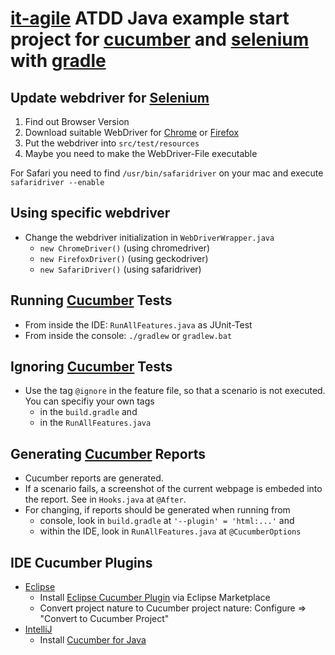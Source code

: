 # [it-agile](https://www.it-agile.de) ATDD Java example start project for [cucumber](https://cucumber.io/docs/cucumber/) and [selenium](https://www.selenium.dev/documentation/en/) with [gradle](https://gradle.org/install/)

## Update webdriver for [Selenium](https://www.selenium.dev/documentation/en/)
 1. Find out Browser Version
 2. Download suitable WebDriver for [Chrome](https://sites.google.com/a/chromium.org/chromedriver/downloads) or [Firefox](https://github.com/mozilla/geckodriver/releases/)
 4. Put the webdriver into `src/test/resources`
 3. Maybe you need to make the WebDriver-File executable
 
For Safari you need to find `/usr/bin/safaridriver` on your mac and execute `safaridriver --enable`

## Using specific webdriver
* Change the webdriver initialization in `WebDriverWrapper.java`
    - `new ChromeDriver()`  (using chromedriver)
    - `new FirefoxDriver()` (using geckodriver)
    - `new SafariDriver()` (using safaridriver)

## Running [Cucumber](https://cucumber.io/docs/cucumber/) Tests
* From inside the IDE: `RunAllFeatures.java` as JUnit-Test
* From inside the console: `./gradlew` or `gradlew.bat`

## Ignoring [Cucumber](https://cucumber.io/docs/cucumber/) Tests
* Use the tag `@ignore` in the feature file, so that a scenario is not executed. You can specifiy your own tags 
    - in the `build.gradle` and 
    - in the `RunAllFeatures.java`

## Generating [Cucumber](https://cucumber.io/docs/cucumber/) Reports
* Cucumber reports are generated. 
* If a scenario fails, a screenshot of the current webpage is embeded into the report. See in `Hooks.java` at `@After`.
* For changing, if reports should be generated when running from 
    - console, look in `build.gradle` at `'--plugin' = 'html:...'` and 
    - within the IDE, look in `RunAllFeatures.java` at `@CucumberOptions`

## IDE Cucumber Plugins
* [Eclipse](https://www.eclipse.org/downloads/)
    - Install [Eclipse Cucumber Plugin](https://marketplace.eclipse.org/content/cucumber-eclipse-plugin) via Eclipse Marketplace
    - Convert project nature to Cucumber project nature: Configure => "Convert to Cucumber Project"
* [IntelliJ](https://www.jetbrains.com/de-de/idea/)
    - Install [Cucumber for Java](https://plugins.jetbrains.com/plugin/7212-cucumber-for-java)